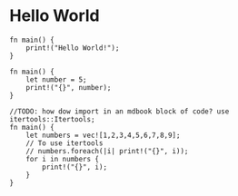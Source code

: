 # Hello World

```rust,editable
fn main() {
    print!("Hello World!");
}
```

```rust,editable
fn main() {
    let number = 5;
    print!("{}", number);
}
```

```rust,editable
//TODO: how dow import in an mdbook block of code? use itertools::Itertools;
fn main() {
    let numbers = vec![1,2,3,4,5,6,7,8,9];
    // To use itertools
    // numbers.foreach(|i| print!("{}", i));
    for i in numbers {
        print!("{}", i);
    }
}
```